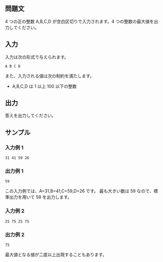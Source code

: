 ## 問題文

4 つの正の整数 A,B,C,D が空白区切りで入力されます。4 つの整数の最大値を出力してください。

## 入力

入力は次の形式で与えられます。

```text
A B C D
```

また、入力される値は次の制約を満たします。

- A,B,C,D は 1 以上 100 以下の整数

## 出力

答えを出力してください。

## サンプル

### 入力例 1

```text
31 41 59 26
```

### 出力例 1

```text
59
```

この入力例では、A=31,B=41,C=59,D=26 です。
最も大きい数は 59 なので、標準出力を用いて 59 を出力します。

### 入力例 2

```text
25 75 25 75
```

### 出力例 2

```text
75
```

最大値となる値が二度以上出現することもあります。
